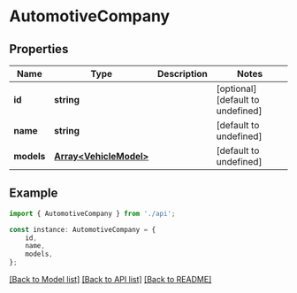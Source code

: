 # AutomotiveCompany


## Properties

Name | Type | Description | Notes
------------ | ------------- | ------------- | -------------
**id** | **string** |  | [optional] [default to undefined]
**name** | **string** |  | [default to undefined]
**models** | [**Array&lt;VehicleModel&gt;**](VehicleModel.md) |  | [default to undefined]

## Example

```typescript
import { AutomotiveCompany } from './api';

const instance: AutomotiveCompany = {
    id,
    name,
    models,
};
```

[[Back to Model list]](../README.md#documentation-for-models) [[Back to API list]](../README.md#documentation-for-api-endpoints) [[Back to README]](../README.md)
